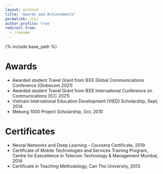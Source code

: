 ```yaml
---
layout: archive
title: "Awards and Achievements"
permalink: /cv/
author_profile: true
redirect_from:
  - /resume
---
```


{% include base_path %}

Awards
===
* Awarded student Travel Grant from IEEE Global Communications Conference (Globecom 2021) 
* Awarded student Travel Grant from IEEE International Conference on Communications (ICC 2021) 
* Vietnam International Education Development (VIED) Scholarship,	Sept, 2014
* Mekong 1000 Project Scholarship,	Oct, 2010

Certificates
======
* Neural Networks and Deep Learning - Coursera Certificate, 2019
*  Certificate of Mobile Technologies and Services Training Program, Centre for Execellence in Telecom Technology & Management Mumbai, 2014
* Certificate in Teaching Methodology, Can Tho University, 2013
